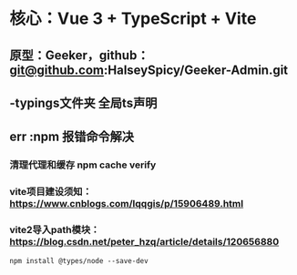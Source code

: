 # 核心：Vue 3 + TypeScript + Vite

## 原型：Geeker，github：git@github.com:HalseySpicy/Geeker-Admin.git

## -typings文件夹 全局ts声明

## err :npm 报错命令解决
### 清理代理和缓存 npm cache verify

### vite项目建设须知：https://www.cnblogs.com/lqqgis/p/15906489.html 

### vite2导入path模块：https://blog.csdn.net/peter_hzq/article/details/120656880
```` 
npm install @types/node --save-dev
````
